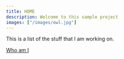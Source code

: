 ```yaml
---
title: HOME
description: Welcome to this sample project
images: ["/images/owl.jpg"]
---
```


This is a list of the stuff that I am working on.

[Who am I](/about "Who am I")

